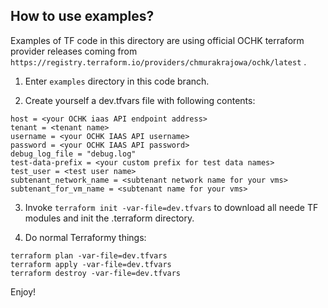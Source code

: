 ## How to use examples? ##

Examples of TF code in this directory are using official OCHK terraform provider releases coming from ```https://registry.terraform.io/providers/chmurakrajowa/ochk/latest``` .

1. Enter ```examples``` directory in this code branch.

2. Create yourself a dev.tfvars file with following contents:

```
host = <your OCHK iaas API endpoint address>
tenant = <tenant name>
username = <your OCHK IAAS API username>
password = <your OCHK IAAS API password>
debug_log_file = "debug.log"
test-data-prefix = <your custom prefix for test data names>
test_user = <test user name>
subtenant_network_name = <subtenant network name for your vms>
subtenant_for_vm_name = <subtenant name for your vms>
```

3. Invoke ```terraform init -var-file=dev.tfvars``` to download all neede TF modules and init the .terraform directory.

4. Do normal Terraformy things:

```
terraform plan -var-file=dev.tfvars
terraform apply -var-file=dev.tfvars
terraform destroy -var-file=dev.tfvars
```

Enjoy!
